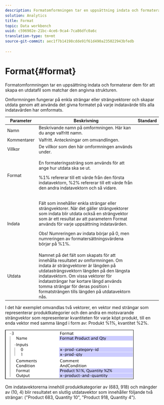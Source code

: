 ```yaml
---
description: Formatomformningen tar en uppsättning indata och formaterar dem för att skapa en utdatafil som matchar den angivna strukturen.
solution: Analytics
title: Format
topic: Data workbench
uuid: c596902e-21bc-4ce6-9ca4-7ca86dfc0a6c
translation-type: tm+mt
source-git-commit: aec1f7b14198cdde91f61d490a235022943bfedb

---
```



# Format{#format}

Formatomformningen tar en uppsättning indata och formaterar dem för att skapa en utdatafil som matchar den angivna strukturen.

Omformningen fungerar på enkla strängar eller strängvektorer och skapar utdata genom att använda det givna formatet på varje indatavärde tills alla indatavärden har omformats.

<table id="table_3953C993167248AA9A47964A51C4AB5D"> 
 <thead> 
  <tr> 
   <th colname="col1" class="entry"> Parameter </th> 
   <th colname="col2" class="entry"> Beskrivning </th> 
   <th colname="col3" class="entry"> Standard </th> 
  </tr> 
 </thead>
 <tbody> 
  <tr> 
   <td colname="col1"> Namn </td> 
   <td colname="col2"> Beskrivande namn på omformningen. Här kan du ange valfritt namn. </td> 
   <td colname="col3"></td> 
  </tr> 
  <tr> 
   <td colname="col1"> Kommentarer </td> 
   <td colname="col2"> Valfritt. Anteckningar om omvandlingen. </td> 
   <td colname="col3"></td> 
  </tr> 
  <tr> 
   <td colname="col1"> Villkor </td> 
   <td colname="col2"> De villkor som den här omformningen används under. </td> 
   <td colname="col3"></td> 
  </tr> 
  <tr> 
   <td colname="col1"> Format </td> 
   <td colname="col2"> <p>En formateringssträng som används för att ange hur utdata ska se ut. </p> <p> %1% refererar till ett värde från den första indatavektorn, %2% refererar till ett värde från den andra indatavektorn och så vidare. </p> </td> 
   <td colname="col3"></td> 
  </tr> 
  <tr> 
   <td colname="col1"> Indata </td> 
   <td colname="col2"> <p>Fält som innehåller enkla strängar eller strängvektorer. När det gäller strängvektorer som indata blir utdata också en strängvektor som är ett resultat av att parametern <span class="wintitle"> Format</span> används för varje uppsättning indatavärden. </p> <p> <p>Obs!  Numreringen av indata börjar på 0, men numreringen av formatersättningsvärdena börjar på %1%. </p> </p> </td> 
   <td colname="col3"></td> 
  </tr> 
  <tr> 
   <td colname="col1"> Utdata </td> 
   <td colname="col2"> Namnet på det fält som skapats för att innehålla resultatet av omformningen. Om indata är strängvektorer är längden på utdatasträngsvektorn längden på den längsta indatavektorn. Om vissa vektorer för indatasträngar har kortare längd används tomma strängar för deras position i formatsträngen tills längden på utdatavektorn nås. </td> 
   <td colname="col3"></td> 
  </tr> 
 </tbody> 
</table>

I det här exemplet omvandlas två vektorer, en vektor med strängar som representerar produktkategorier och den andra en motsvarande strängvektor som representerar kvantiteten för varje köpt produkt, till en enda vektor med samma längd i form av: Produkt %1%, kvantitet %2%.

![](assets/cfg_TransformationType_Format.png)

Om indatavektorerna innehöll produktkategorier av (683, 918) och mängder av (10, 4) blir resultatet en slutlig utdatavektor som innehåller följande två strängar: (&quot;Product 683, Quantity 10&quot;, &quot;Product 918, Quantity 4&quot;).
